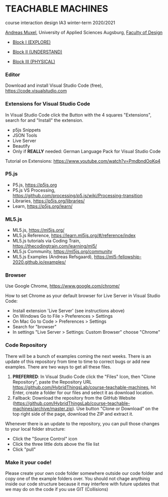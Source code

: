 # TEACHABLE MACHINES
course interaction design IA3 winter-term 2020/2021 

[Andreas Muxel](https://www.andreasmuxel.com/teaching/), University of Applied Sciences Augsburg, [Faculty of Design](https://www.hs-augsburg.de/Gestaltung.html)

* [Block I (EXPLORE)](https://github.com/HybridThingsLab/course-teachable-machines/tree/master/Block_I)

* [Block II (UNDERSTAND)](https://github.com/HybridThingsLab/course-teachable-machines/tree/master/Block_II)

* [Block III (PHYSICAL)](https://github.com/HybridThingsLab/course-teachable-machines/tree/master/Block_III)

### Editor
Download and install Visual Studio Code (free), https://code.visualstudio.com

### Extensions for Visual Studio Code
In Visual Studio Code click the Button with the 4 squares "Extensions", search for and "Install" the extension.

* p5js Snippets
* JSON Tools
* Live Server
* Beautify
* Only if __REALLY__ needed: German Language Pack for Visual Studio Code

Tutorial on Extensions: https://www.youtube.com/watch?v=PmdbndOoKq4

### P5.js
* P5.js, https://p5js.org
* P5.js VS Processing, https://github.com/processing/p5.js/wiki/Processing-transition 
* Libraries, https://p5js.org/libraries/
* Learn, https://p5js.org/learn/

### ML5.js
* ML5.js, https://ml5js.org/
* ML5.js Reference, https://learn.ml5js.org/#/reference/index
* ML5.js tutorials via Coding Train, https://thecodingtrain.com/learning/ml5/
* ML5.js Community, https://ml5js.org/community 
* ML5.js Examples (Andreas Refsgaard), https://ml5-fellowship-2020.github.io/examples/


### Browser
Use Google Chrome, https://www.google.com/chrome/

How to set Chrome as your default browser for Live Server in Visual Studio Code:

* Install extension 'Live Server' (see instructions above)
* On Windows Go to File > Preferences > Settings
* On Mac Go to Code > Preferences > Settings
* Search for "browser"
* In settings "Live Server > Settings: Custom Browser" choose "Chrome"

### Code Repository
There will be a bunch of examples coming the next weeks. There is an update of this repository from time to time to correct bugs or add new examples. There are two ways to get all these files.

1. __PREFERRED__: In Visual Studio Code click the "Files" Icon, then "Clone Repository", paste the Repository URL https://github.com/HybridThingsLab/course-teachable-machines, hit Enter, create a folder for our files and select it as download location.
2. Fallback: Download the repository from the GitHub Website (https://github.com/HybridThingsLab/course-teachable-machines/archive/master.zip). Use button "Clone or Download" on the top right side of the page, download the ZIP and extract it.

Whenever there is an update to the repository, you can pull those changes to your local folder structure:

* Click the "Source Control" icon
* Click the three little dots above the file list
* Click "pull"

### Make it your code!
Please create your own code folder somewhere outside our code folder and copy one of the example folders over. You should not chage anythinig inside our code structure because it may interfere with future updates that we may do on the code if you use GIT (Collisions)

